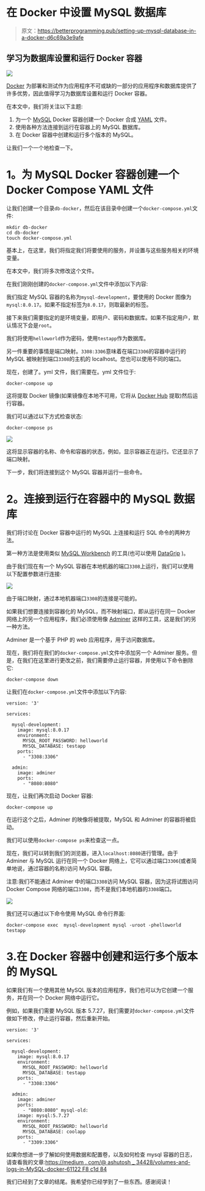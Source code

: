 # 在 Docker 中设置 MySQL 数据库

> 原文：<https://betterprogramming.pub/setting-up-mysql-database-in-a-docker-d6c69a3e9afe>

## 学习为数据库设置和运行 Docker 容器

![](img/5fe4b99231c4caf6260257d0ef6ed9ae.png)

[Docker](https://www.docker.com/) 为部署和测试作为应用程序不可或缺的一部分的应用程序和数据库提供了许多优势，因此值得学习为数据库设置和运行 Docker 容器。

在本文中，我们将关注以下主题:

1.  为一个 [MySQL](https://www.mysql.com/) Docker 容器创建一个 Docker 合成 [YAML](https://yaml.org/) 文件。
2.  使用各种方法连接到运行在容器上的 MySQL 数据库。
3.  在 Docker 容器中创建和运行多个版本的 MySQL。

让我们一个一个地检查一下。

# **1。为 MySQL Docker 容器创建一个 Docker Compose YAML 文件**

让我们创建一个目录`db-docker`，然后在该目录中创建一个`docker-compose.yml`文件:

```
mkdir db-docker
cd db-docker
touch docker-compose.yml
```

基本上，在这里，我们将指定我们将要使用的服务，并设置与这些服务相关的环境变量。

在本文中，我们将多次修改这个文件。

在我们刚刚创建的`docker-compose.yml`文件中添加以下内容:

我们指定 MySQL 容器的名称为`mysql-development`，要使用的 Docker 图像为`mysql:8.0.17`。如果不指定标签为`8.0.17`，则取最新的标签。

接下来我们需要指定的是环境变量，即用户、密码和数据库。如果不指定用户，默认情况下会是`root`。

我们将使用`helloworld`作为密码，使用`testapp`作为数据库。

另一件重要的事情是端口映射。`3308:3306`意味着在端口`3306`的容器中运行的 MySQL 被映射到端口`3308`的主机的 localhost。您也可以使用不同的端口。

现在，创建了。yml 文件，我们需要在。yml 文件位于:

```
docker-compose up
```

这将提取 Docker 镜像(如果镜像在本地不可用，它将从 [Docker Hub](https://hub.docker.com/) 提取)然后运行容器。

我们可以通过以下方式检查状态:

```
docker-compose ps
```

![](img/c74329841fcb649c5d136a3e622c25b8.png)

这将显示容器的名称、命令和容器的状态，例如，显示容器正在运行。它还显示了端口映射。

下一步，我们将连接到这个 MySQL 容器并运行一些命令。

# **2。连接到运行在容器中的 MySQL 数据库**

我们将讨论在 Docker 容器中运行的 MySQL 上连接和运行 SQL 命令的两种方法。

第一种方法是使用类似 [MySQL Workbench](https://www.mysql.com/products/workbench/) 的工具(也可以使用 [DataGrip](https://www.jetbrains.com/datagrip/) )。

由于我们现在有一个 MySQL 容器在本地机器的端口`3308`上运行，我们可以使用以下配置参数进行连接:

![](img/aecd55505a90c2e289baf00f549ec121.png)

由于端口映射，通过本地机器端口`3308`的连接是可能的。

如果我们想要连接到容器化的 MySQL，而不映射端口，即从运行在同一 Docker 网络上的另一个应用程序，我们必须使用像 [Adminer](https://www.adminer.org/) 这样的工具，这是我们的另一种方法。

Adminer 是一个基于 PHP 的 web 应用程序，用于访问数据库。

现在，我们将在我们的`docker-compose.yml`文件中添加另一个 Adminer 服务。但是，在我们在这里进行更改之前，我们需要停止运行容器，并使用以下命令删除它:

```
docker-compose down
```

让我们在`docker-compose.yml`文件中添加以下内容:

```
version: '3'

services:

  mysql-development:
    image: mysql:8.0.17
    environment:
      MYSQL_ROOT_PASSWORD: helloworld
      MYSQL_DATABASE: testapp
    ports:
      - "3308:3306"

  admin:    
    image: adminer    
    ports:      
      - "8080:8080"
```

现在，让我们再次启动 Docker 容器:

```
docker-compose up
```

在运行这个之后，Adminer 的映像将被提取，MySQL 和 Adminer 的容器将被启动。

我们可以使用`docker-compose ps`来检查这一点。

现在，我们可以转到我们的浏览器，进入`localhost:8080`进行管理。由于 Adminer 与 MySQL 运行在同一个 Docker 网络上，它可以通过端口`3306`(或者简单地说，通过容器的名称)访问 MySQL 容器。

注意:我们不能通过 Adminer 中的端口`3308`访问 MySQL 容器，因为这将试图访问 Docker Compose 网络的端口`3308`，而不是我们本地机器的`3308`端口。

![](img/e65a2c3db052bfbf77dc79b53743b4b7.png)

我们还可以通过以下命令使用 MySQL 命令行界面:

```
docker-compose exec  mysql-development mysql -uroot -phelloworld testapp
```

# 3.在 Docker 容器中创建和运行多个版本的 MySQL

如果我们有一个使用其他 MySQL 版本的应用程序，我们也可以为它创建一个服务，并在同一个 Docker 网络中运行它。

例如，如果我们需要 MySQL 版本 5.7.27，我们需要对`docker-compose.yml`文件做如下修改，停止运行容器，然后重新开始。

```
version: '3'

services:

  mysql-development:
    image: mysql:8.0.17
    environment:
      MYSQL_ROOT_PASSWORD: helloworld
      MYSQL_DATABASE: testapp
    ports:
      - "3308:3306"

  admin:    
    image: adminer    
    ports:      
      - "8080:8080" mysql-old:
    image: mysql:5.7.27
    environment:
      MYSQL_ROOT_PASSWORD: helloworld
      MYSQL_DATABASE: coolapp
    ports:
      - "3309:3306"
```

如果你想进一步了解如何使用数据和配置卷，以及如何检查 mysql 容器的日志，请查看我的文章:[https://medium . com/@ ashutosh _ 34428/volumes-and-logs-in-MySQL-docker-61122 F8 c1d 84](https://medium.com/@ashutosh_34428/volumes-and-logs-in-mysql-docker-61122f8c1d84)

我们已经到了文章的结尾。我希望你已经学到了一些东西。感谢阅读！
